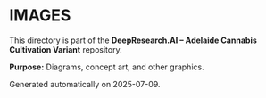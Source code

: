 # IMAGES

This directory is part of the **DeepResearch.AI – Adelaide Cannabis Cultivation Variant** repository.

**Purpose:** Diagrams, concept art, and other graphics.

Generated automatically on 2025-07-09.
